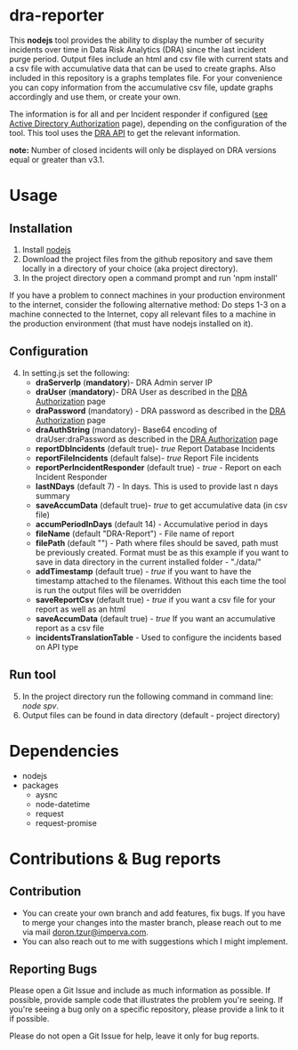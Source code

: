 # dra-reporter
This **nodejs** tool provides the ability to display the number of security incidents over time in Data Risk Analytics (DRA) since the last incident purge period. Output files include an html and csv file with current stats and a csv file with accumulative data that can be used to create graphs.
Also included in this repository is a graphs templates file. For your convenience you can copy information from the accumulative csv file, update graphs accordingly and use them, or create your own.

The information is for all and per Incident responder if configured ([see Active Directory Authorization](https://docs.imperva.com/bundle/v3.0-data-risk-analytics-user-guide/page/63180.htm) page), depending on the configuration of the tool.
This tool uses the [DRA API](https://docs.imperva.com/bundle/v3.1-data-risk-analytics-user-guide/page/75914.htm) to get the relevant information.

**note:** Number of closed incidents will only be displayed on DRA versions equal or greater than v3.1.


# Usage
## Installation
1. Install [nodejs](https://nodejs.org/en/download/)
2. Download the project files from the github repository and save them locally in a directory of your choice (aka project directory).
3. In the project directory open a command prompt and run 'npm install'

If you have a problem to connect machines in your production environment to the internet, consider the following alternative method:
Do steps 1-3 on a machine connected to the Internet, copy all relevant files to a machine in the production environment (that must have nodejs installed on it).
## Configuration
4. In setting.js set the following:
   - **draServerIp** (**mandatory**)- DRA Admin server IP
   - **draUser** (**mandatory**)- DRA User as described in the [DRA Authorization](https://docs.imperva.com/bundle/v3.1-data-risk-analytics-user-guide/page/62776.htm) page
   - **draPassword** (mandatory) - DRA password as described in the [DRA Authorization](https://docs.imperva.com/bundle/v3.1-data-risk-analytics-user-guide/page/62776.htm) page
   - **draAuthString** (mandatory)- Base64 encoding of draUser:draPassword as described in the [DRA Authorization](https://docs.imperva.com/bundle/v3.1-data-risk-analytics-user-guide/page/62776.htm) page
   - **reportDbIncidents** (default true)- *true* Report Database Incidents
   - **reportFileIncidents** (default false)- *true* Report File incidents
   - **reportPerIncidentResponder** (default true) - *true* - Report on each Incident Responder
   - **lastNDays** (default 7) - In days. This is used to provide last n days summary
   - **saveAccumData** (default true)- *true* to get accumulative data (in csv file)
   - **accumPeriodInDays** (default 14) - Accumulative period in days
   - **fileName** (default "DRA-Report") - File name of report
   - **filePath** (default "") - Path where files should be saved, path must be previously created. Format must be as this example if you want to save in data directory in the current installed folder - "./data/"
   - **addTimestamp** (default true) - *true* if you want to have the timestamp attached to the filenames. Without this each time the tool is run the output files will be overridden
   - **saveReportCsv** (default true) - *true* if you want a csv file for your report as well as an html
   - **saveAccumData** (default true)  - *true* If you want an accumulative report as a csv file
   - **incidentsTranslationTable** - Used to configure the incidents based on API type
   
## Run tool
5.  In the project directory run the following command in command line: 
  *node spv*.
6.  Output files can be found in data directory (default - project directory)

# Dependencies
- nodejs
- packages
  - aysnc
  - node-datetime
  - request
  - request-promise

# Contributions & Bug reports
## Contribution
- You can create your own branch and add features, fix bugs.
If you have to merge your changes into the master branch, please reach out to me via mail doron.tzur@imperva.com.
- You can also reach out to me with suggestions which I might implement.

## Reporting Bugs
Please open a Git Issue and include as much information as possible. If possible, provide sample code that illustrates the problem you're seeing. If you're seeing a bug only on a specific repository, please provide a link to it if possible.

Please do not open a Git Issue for help, leave it only for bug reports.

